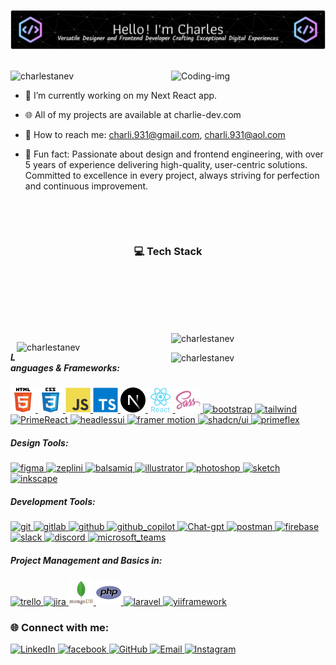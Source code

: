 ![Header](github-header-image.png)
<br>
&nbsp;
<br>

<img align="right" alt="Coding-img" width="49%" src="https://cdn.dribbble.com/users/1059583/screenshots/4171367/media/5c8264a20b247115b68e6c2f4c97d5e6.gif">

<p align="left">
 <img src="https://komarev.com/ghpvc/?username=charlestanev&label=Profile%20views&color=0e75b6&style=flat" alt="charlestanev" />
</p>

- 🚀 I’m currently working on my Next React app.

- 🌐 All of my projects are available at charlie-dev.com

- 📧 How to reach me: charli.931@gmail.com, charli.931@aol.com

- 🎨 Fun fact: Passionate about design and frontend engineering, with over 5 years of experience delivering high-quality, user-centric solutions. Committed to excellence in every project, always striving for perfection and continuous improvement.

<br>

<p width="100%" align="center">
 <br><h3 align="center">💻 Tech Stack</h3><br>
</p>

<p align="right">
 
</br></br></br></br>
 <img align="right" src="https://github-readme-stats.vercel.app/api/top-langs?username=charlestanev&show_icons=true&locale=en&layout=compact" alt="charlestanev" width="49%" />
</p>

<p>
 <img align="right" src="https://github-readme-stats.vercel.app/api?username=charlestanev&show_icons=true&locale=en" alt="charlestanev" width="49%" />
</p>

<p>
 <img align="right" src="https://github-readme-streak-stats.herokuapp.com/?user=charlestanev&" alt="charlestanev" width="49%" />
</p>

<h2></h2>

<p align="left" width="49%">

<h5 align="left">Languages & Frameworks:</h5>
<p align="left">
  <a href="https://www.w3.org/html/" target="_blank" rel="noreferrer" title="HTML5 - Standard language for creating web pages">
    <img src="https://raw.githubusercontent.com/devicons/devicon/master/icons/html5/html5-original-wordmark.svg" alt="html5" width="40" height="40"/>
  </a>
  <a href="https://www.w3schools.com/css/" target="_blank" rel="noreferrer" title="CSS3 - Style sheet language used for describing the presentation of a document">
    <img src="https://raw.githubusercontent.com/devicons/devicon/master/icons/css3/css3-original-wordmark.svg" alt="css3" width="40" height="40"/>
  </a>
  <a href="https://developer.mozilla.org/en-US/docs/Web/JavaScript" target="_blank" rel="noreferrer" title="JavaScript - Programming language of the web">
    <img src="https://raw.githubusercontent.com/devicons/devicon/master/icons/javascript/javascript-original.svg" alt="javascript" width="40" height="40"/>
  </a>
  <a href="https://www.typescriptlang.org/" target="_blank" rel="noreferrer" title="TypeScript - A strict syntactical superset of JavaScript">
    <img src="https://raw.githubusercontent.com/devicons/devicon/master/icons/typescript/typescript-original.svg" alt="typescript" width="40" height="40"/>
  </a>
  <a href="https://nextjs.org/" target="_blank" rel="noreferrer" title="Next.js - A React framework for production">
    <img src="https://raw.githubusercontent.com/devicons/devicon/master/icons/nextjs/nextjs-original.svg" alt="nextjs" width="40" height="40"/>
  </a>
  <a href="https://reactjs.org/" target="_blank" rel="noreferrer" title="React - JavaScript library for building user interfaces">
    <img src="https://raw.githubusercontent.com/devicons/devicon/master/icons/react/react-original-wordmark.svg" alt="react" width="40" height="40"/>
  </a>
  <a href="https://sass-lang.com" target="_blank" rel="noreferrer" title="Sass - CSS preprocessor with syntax advancements">
    <img src="https://raw.githubusercontent.com/devicons/devicon/master/icons/sass/sass-original.svg" alt="sass" width="40" height="40"/>
  </a>
  <a href="https://getbootstrap.com" target="_blank" rel="noreferrer" title="Bootstrap - Framework for building responsive web designs">
    <img src="https://upload.vectorlogo.zone/logos/getbootstrap/images/987f8f6c-263a-47b1-a85d-853cfca215d9.svg" alt="bootstrap" width="40" height="40"/>
  </a>
  <a href="https://tailwindcss.com/" target="_blank" rel="noreferrer" title="Tailwind CSS - Utility-first CSS framework">
    <img src="https://www.vectorlogo.zone/logos/tailwindcss/tailwindcss-icon.svg" alt="tailwind" width="40" height="40"/>
  </a>
  <a href="https://primereact.org/" target="_blank" rel="noreferrer" title="PrimeReact - UI Component library for React">
    <img src="https://raw.githubusercontent.com/detain/svg-logos/master/svg/p/primereact-1.svg" alt="PrimeReact" width="40" height="40"/>
  </a>
  <a href="https://headlessui.com/" target="_blank" rel="noreferrer" title="Headless UI - Unstyled, fully accessible UI components">
    <img src="https://static-00.iconduck.com/assets.00/brand-headlessui-icon-512x512-d245nuc3.png" alt="headlessui" width="40" height="40"/>
  </a>
  <a href="https://www.framer.com/motion/" target="_blank" rel="noreferrer" title="Framer Motion - Motion library for React">
    <img src="https://cdn.worldvectorlogo.com/logos/framer-motion.svg" alt="framer motion" width="40" height="40"/>
  </a>
  <a href="https://ui.shadcn.com/" target="_blank" rel="noreferrer" title="Shadcn/UI - Component library for building accessible interfaces">
    <img src="https://ui.shadcn.com/favicon-32x32.png" alt="shadcn/ui" width="40" height="40"/>
  </a>
  <a href="https://primeflex.org/" target="_blank" rel="noreferrer" title="PrimeFlex - CSS utility library from PrimeFaces">
    <img src="https://www.primefaces.org/cdn/primeflex/images/PrimeFlexLogo.svg" alt="primeflex" width="40" height="40"/>
  </a>
</p>

<h5 align="left">Design Tools:</h5>
<p align="left">
  <a href="https://www.figma.com/" target="_blank" rel="noreferrer" title="Figma - Interface design tool">
    <img src="https://www.vectorlogo.zone/logos/figma/figma-icon.svg" alt="figma" width="40" height="40"/>
  </a>
  <a href="https://zeplin.io/" target="_blank" rel="noreferrer" title="Zeplin - Collaboration app for UI designers and front-end developers">
    <img src="https://www.vectorlogo.zone/logos/zeplinio/zeplinio-icon.svg" alt="zeplini" width="40" height="40"/>
  </a>
  <a href="https://balsamiq.com/" target="_blank" rel="noreferrer" title="Balsamiq - Wireframing tool">
    <img src="https://www.vectorlogo.zone/logos/balsamiq/balsamiq-icon.svg" alt="balsamiq" width="40" height="40"/>
  </a>
  <a href="https://www.adobe.com/in/products/illustrator.html" target="_blank" rel="noreferrer" title="Adobe Illustrator - Vector graphics software">
    <img src="https://www.vectorlogo.zone/logos/adobe_illustrator/adobe_illustrator-icon.svg" alt="illustrator" width="40" height="40"/>
  </a>
  <a href="https://www.photoshop.com" target="_blank" rel="noreferrer" title="Adobe Photoshop - Image editing software">
    <img src="https://www.adobe.com/cc-shared/assets/img/product-icons/svg/photoshop-40.svg" alt="photoshop" width="40" height="40"/>
  </a>
  <a href="https://www.sketch.com/" target="_blank" rel="noreferrer" title="Sketch - Digital design toolkit">
    <img src="https://www.vectorlogo.zone/logos/sketchapp/sketchapp-icon.svg" alt="sketch" width="40" height="40"/>
  </a>
  <a href="https://inkscape.org/" target="_blank" rel="noreferrer" title="Inkscape - Vector graphics editor">
    <img src="https://www.vectorlogo.zone/logos/inkscape/inkscape-icon.svg" alt="inkscape" width="40" height="40"/>
  </a>
</p>

<h5 align="left">Development Tools:</h5>
<p align="left">
  <a href="https://git-scm.com/" target="_blank" rel="noreferrer" title="Git - Version control system">
    <img src="https://www.vectorlogo.zone/logos/git-scm/git-scm-icon.svg" alt="git" width="40" height="40"/>
  </a>
  <a href="https://about.gitlab.com/" target="_blank" rel="noreferrer" title="GitLab - DevOps platform">
    <img src="https://www.vectorlogo.zone/logos/gitlab/gitlab-icon.svg" alt="gitlab" width="40" height="40"/>
  </a>
  <a href="https://github.com/" target="_blank" rel="noreferrer" title="GitHub - Code hosting platform for version control and collaboration">
    <img src="https://www.vectorlogo.zone/logos/github/github-icon.svg" alt="github" width="40" height="40"/>
  </a>
  <a href="https://github.com/features/copilot" target="_blank" rel="noreferrer" title="GitHub Copilot - AI pair programmer">
    <img src="https://encrypted-tbn0.gstatic.com/images?q=tbn:ANd9GcRIPUOHUT7W7BYrmLIzbdFJiRQaB5pUKYhSzQ&s" alt="github_copilot" width="40" height="40"/>
  </a>
  <a href="https://chatgpt.com/" target="_blank" rel="noreferrer" title="ChatGPT - AI language model for conversational AI">
    <img src="https://raw.githubusercontent.com/pheralb/svgl/main/static/library/openai_dark.svg" alt="Chat-gpt" width="40" height="40"/>
  </a>
  <a href="https://postman.com" target="_blank" rel="noreferrer" title="Postman - API platform for building and using APIs">
    <img src="https://www.vectorlogo.zone/logos/getpostman/getpostman-icon.svg" alt="postman" width="40" height="40"/>
  </a>
  <a href="https://firebase.google.com" target="_blank" rel="noreferrer" title="Firebase - Platform for creating mobile and web applications">
    <img src="https://www.vectorlogo.zone/logos/firebase/firebase-icon.svg" alt="firebase" width="40" height="40"/>
  </a>
  <a href="https://slack.com/" target="_blank" rel="noreferrer" title="Slack - Messaging app for teams">
    <img src="https://www.vectorlogo.zone/logos/slack/slack-icon.svg" alt="slack" width="40" height="40"/>
  </a>
  <a href="https://discord.com/" target="_blank" rel="noreferrer" title="Discord - Chat for communities and friends">
    <img src="https://www.vectorlogo.zone/logos/discord/discord-icon.svg" alt="discord" width="40" height="40"/>
  </a>
  <a href="https://www.microsoft.com/en-us/microsoft-teams/group-chat-software" target="_blank" rel="noreferrer" title="Microsoft Teams - Communication and collaboration platform">
    <img src="https://encrypted-tbn0.gstatic.com/images?q=tbn:ANd9GcQshnMnsQcJcSIJnOd5gHzuuMOuKudrom62ZA&s" alt="microsoft_teams" width="40" height="40"/>
  </a>
</p>

<h5 align="left">Project Management and Basics in:</h5>
<p align="left">
  <a href="https://trello.com/" target="_blank" rel="noreferrer" title="Trello - Visual collaboration tool">
    <img src="https://www.vectorlogo.zone/logos/trello/trello-icon.svg" alt="trello" width="40" height="40"/>
  </a>
  <a href="https://www.atlassian.com/software/jira" target="_blank" rel="noreferrer" title="Jira - Issue and project tracking software">
    <img src="https://www.vectorlogo.zone/logos/atlassian_jira/atlassian_jira-icon.svg" alt="jira" width="40" height="40"/>
  </a>
  <a href="https://www.mongodb.com/" target="_blank" rel="noreferrer" title="MongoDB - NoSQL database program">
    <img src="https://raw.githubusercontent.com/devicons/devicon/master/icons/mongodb/mongodb-original-wordmark.svg" alt="mongodb" width="40" height="40"/>
  </a>
  <a href="https://www.php.net" target="_blank" rel="noreferrer" title="PHP - General-purpose scripting language especially suited to web development">
    <img src="https://raw.githubusercontent.com/devicons/devicon/master/icons/php/php-original.svg" alt="php" width="40" height="40"/>
  </a>
  <a href="https://laravel.com/" target="_blank" rel="noreferrer" title="Laravel - PHP framework for web artisans">
    <img src="https://www.vectorlogo.zone/logos/laravel/laravel-icon.svg" alt="laravel" width="40" height="40"/>
  </a>
  <a href="https://www.yiiframework.com" target="_blank" rel="noreferrer" title="Yii - High-performance PHP framework for web development">
    <img src="https://www.vectorlogo.zone/logos/yiiframework/yiiframework-icon.svg" alt="yiiframework" width="40" height="40"/>
  </a>
</p>

<h3 align="left">🌐 Connect with me:</h3>

<p align="left">
  <a href="https://www.linkedin.com/in/elmir-tanev-843aab129/" target="_blank" rel="noreferrer" title="Connect with me on LinkedIn">
    <img src="https://www.vectorlogo.zone/logos/linkedin/linkedin-icon.svg" alt="LinkedIn" width="40" height="40"/>
  </a>
  <a href="https://www.facebook.com/charley.tanev/" target="_blank" rel="noreferrer" title="Follow me on Facebook">
    <img src="https://www.vectorlogo.zone/logos/facebook/facebook-icon.svg" alt="facebook" width="40" height="40"/>
  </a>
  <a href="https://github.com/charlestanev" target="_blank" rel="noreferrer" title="View my GitHub profile">
    <img src="https://www.vectorlogo.zone/logos/github/github-icon.svg" alt="GitHub" width="40" height="40"/>
  </a>
  <a href="mailto:charli.931@gmail.com" target="_blank" rel="noreferrer" title="Send me an email">
    <img src="https://www.vectorlogo.zone/logos/gmail/gmail-icon.svg" alt="Email" width="40" height="40"/>
  </a>
  <a href="https://www.instagram.com/charles_tanev/" target="_blank" rel="noreferrer" title="Follow me on Instagram">
    <img src="https://www.vectorlogo.zone/logos/instagram/instagram-icon.svg" alt="Instagram" width="40" height="40"/>
  </a>
</p>
